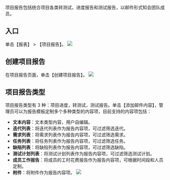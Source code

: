 项目报告包括统合项目各类转测试，进度报告和测试报告，以邮件形式知会团队成员。

## 入口
单击【报表】 > 【项目报告】。
![](https://mc.qcloudimg.com/static/img/d70a522838d43f3ea6a1f4f8dd379520/image.jpg)
## 创建项目报告
在项目报告页面，单击【创建项目报告】。
![](https://mc.qcloudimg.com/static/img/1a899426a5ef5ab6da40351ae120b76e/image.jpg)
## 项目报告类型
项目报告类型有 3 种：项目进度，转测试，测试报告。单击【添加邮件内容】，管理员可以为报告模板定制多个多种类型的内容项，目前支持的内容项包括：
- **文本内容**：文本类型内容，用户自编辑。
- **迭代列表**：将迭代列表作为报告内容项，可过滤筛选迭代。
- **需求列表**：将需求列表作为报告内容项，可过滤筛选需求。
- **任务列表**：将任务列表作为报告内容项，可过滤筛选任务。
- **缺陷列表**：将缺陷列表作为报告内容项，可过滤筛选缺陷。
- **测试计划列表**：将测试计划列表作为报告内容项，可过滤筛选测试计划。
- **成员工作报告**：将成员的工时花费报告作为报告内容项，可根据时间段和人员定制。
- **附件**：将附件作为报告内容项。
![](https://mc.qcloudimg.com/static/img/498582e30e1904917cbc9f1bea17ea44/image.jpg)





